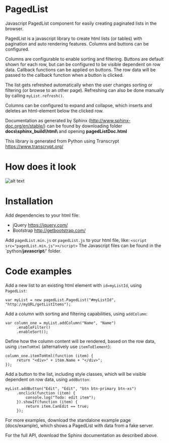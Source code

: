 # PagedList
Javascript PagedList component for easily creating paginated lists in the browser.

PagedList is a javascript library to create html lists (or tables) with pagination and auto rendering features. Columns and buttons can be configured.

Columns are configurable to enable sorting and filtering. Buttons are default shown for each row, but can be configured to be visible dependent on row data. Callback functions can be applied on buttons. The row data will be passed to the callback function when a button is clicked.

The list gets refreshed automatically when the user changes sorting or filtering (or browse to an other page). Refreshing can also be done manually by calling `myList.refresh()`.

Columns can be configured to expand and collapse, which inserts and deletes an html-element below the clicked row.

Documentation as generated by Sphinx (<http://www.sphinx-doc.org/en/stable/>) can be found by downloading folder <b>docs\sphinx\_build\html\ </b> and opening <b> pagedListDoc.html </b>

This library is generated from Python using Transcrypt <https://www.transcrypt.org/>

How does it look
================
![alt text](https://raw.githubusercontent.com/pjbonestroo/pagedList/master/docs/sphinx/_build/html/_images/example.png)

Installation
============
Add dependencies to your html file:
- jQuery <https://jquery.com/>
- Bootstrap <http://getbootstrap.com/>

Add `pagedList.min.js` or `pagedList.js` to your html file, like:
`<script src="pagedList.min.js"></script>`
The Javascript files can be found in the `python/__javascript__/' folder.

Code examples
=============
Add a new list to an existing html element with `id=myListId`, using `PagedList`:
```
var myList = new pagedList.PagedList("#myListId", "http://myURL/getListItems");
```
Add a column with sorting and filtering capabilities, using `addColumn`:
```
var column_one = myList.addColumn("Name", "Name")
     .enableFilter()
     .enableSort();
```
Define how the column content will be rendered, based on the row data, using `itemToHtml` (alternatively use `itemToElement`):
```
column_one.itemToHtml(function (item) {
     return "<div>" + item.Name + "</div>";
});
```
Add a button to the list, including style classes, which will be visible dependent on row data, using `addButton`:
```
myList.addButton("Edit", "Edit", "btn btn-primary btn-xs")
     .onclick(function (item) {
         console.log("Todo: edit item");
     }).showIf(function (item) {
         return item.CanEdit == true;
     });
```
For more examples, download the standalone example page (docs/example), which shows a PagedList with data from a fake server.

For the full API, download the Sphinx documentation as described above.
